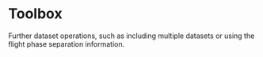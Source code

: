 # Toolbox 

Further dataset operations, such as including multiple datasets or 
using the flight phase separation information.
